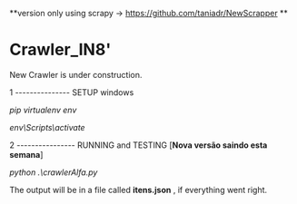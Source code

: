 **version only using scrapy -> https://github.com/taniadr/NewScrapper ** 

# Crawler_IN8'

New Crawler is under construction.

1 --------------- SETUP windows

*pip virtualenv env*

*env\Scripts\activate*

2 ---------------- RUNNING and TESTING [**Nova versão saindo esta semana**]

*python .\crawlerAlfa.py*
 
The output will be in a file called **itens.json** , if everything went right.
